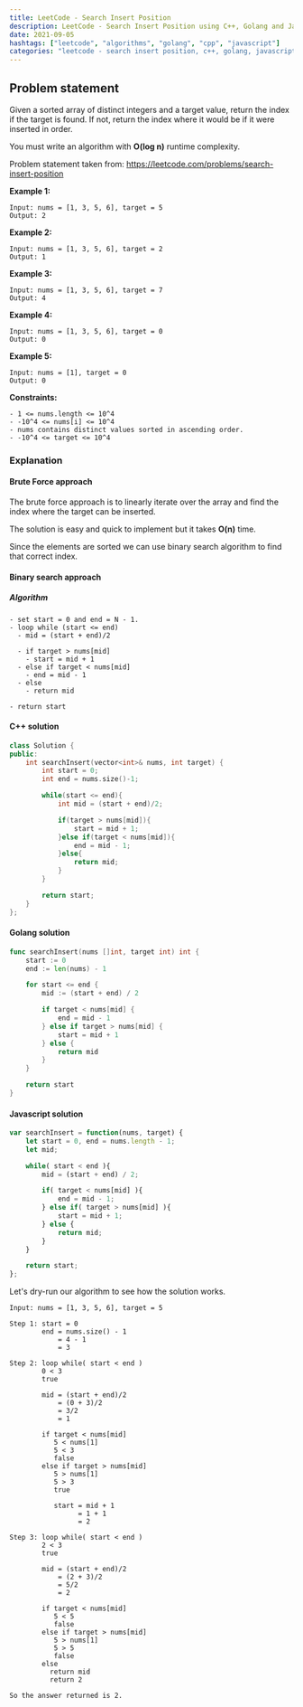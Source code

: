 ```yaml
---
title: LeetCode - Search Insert Position
description: LeetCode - Search Insert Position using C++, Golang and Javascript.
date: 2021-09-05
hashtags: ["leetcode", "algorithms", "golang", "cpp", "javascript"]
categories: "leetcode - search insert position, c++, golang, javascript"
---
```


## Problem statement

Given a sorted array of distinct integers and a target value,
return the index if the target is found.
If not,
return the index where it would be if it were inserted in order.

You must write an algorithm with **O(log n)** runtime complexity.

Problem statement taken from: <a href='https://leetcode.com/problems/search-insert-position' target='_blank'>https://leetcode.com/problems/search-insert-position</a>

**Example 1:**

```
Input: nums = [1, 3, 5, 6], target = 5
Output: 2
```

**Example 2:**

```
Input: nums = [1, 3, 5, 6], target = 2
Output: 1
```

**Example 3:**

```
Input: nums = [1, 3, 5, 6], target = 7
Output: 4
```

**Example 4:**

```
Input: nums = [1, 3, 5, 6], target = 0
Output: 0
```

**Example 5:**

```
Input: nums = [1], target = 0
Output: 0
```

**Constraints:**

```
- 1 <= nums.length <= 10^4
- -10^4 <= nums[i] <= 10^4
- nums contains distinct values sorted in ascending order.
- -10^4 <= target <= 10^4
```

### Explanation

#### Brute Force approach

The brute force approach is to linearly iterate over the array
and find the index where the target can be inserted.

The solution is easy and quick to implement but it takes
**O(n)** time.

Since the elements are sorted we can use binary search algorithm
to find that correct index.

#### Binary search approach

##### Algorithm

```
- set start = 0 and end = N - 1.
- loop while (start <= end)
  - mid = (start + end)/2

  - if target > nums[mid]
    - start = mid + 1
  - else if target < nums[mid]
    - end = mid - 1
  - else
    - return mid

- return start
```

#### C++ solution

```cpp
class Solution {
public:
    int searchInsert(vector<int>& nums, int target) {
        int start = 0;
        int end = nums.size()-1;

        while(start <= end){
            int mid = (start + end)/2;

            if(target > nums[mid]){
                start = mid + 1;
            }else if(target < nums[mid]){
                end = mid - 1;
            }else{
                return mid;
            }
        }

        return start;
    }
};
```

#### Golang solution

```go
func searchInsert(nums []int, target int) int {
    start := 0
    end := len(nums) - 1

    for start <= end {
        mid := (start + end) / 2

        if target < nums[mid] {
            end = mid - 1
        } else if target > nums[mid] {
            start = mid + 1
        } else {
            return mid
        }
    }

    return start
}
```

#### Javascript solution

```javascript
var searchInsert = function(nums, target) {
    let start = 0, end = nums.length - 1;
    let mid;

    while( start < end ){
        mid = (start + end) / 2;

        if( target < nums[mid] ){
            end = mid - 1;
        } else if( target > nums[mid] ){
            start = mid + 1;
        } else {
            return mid;
        }
    }

    return start;
};
```

Let's dry-run our algorithm to see how the solution works.

```
Input: nums = [1, 3, 5, 6], target = 5

Step 1: start = 0
        end = nums.size() - 1
            = 4 - 1
            = 3

Step 2: loop while( start < end )
        0 < 3
        true

        mid = (start + end)/2
            = (0 + 3)/2
            = 3/2
            = 1

        if target < nums[mid]
           5 < nums[1]
           5 < 3
           false
        else if target > nums[mid]
           5 > nums[1]
           5 > 3
           true

           start = mid + 1
                 = 1 + 1
                 = 2

Step 3: loop while( start < end )
        2 < 3
        true

        mid = (start + end)/2
            = (2 + 3)/2
            = 5/2
            = 2

        if target < nums[mid]
           5 < 5
           false
        else if target > nums[mid]
           5 > nums[1]
           5 > 5
           false
        else
          return mid
          return 2

So the answer returned is 2.
```
